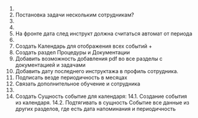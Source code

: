 1.
2. Постановка задачи нескольким сотрудникам?
3.
4.
5. На фронте дата след инструкт должна считаться автомат от периода
6.
7. Создать Календарь для отображения всех событий +
8. Создать раздел Процедуры и Документации
9. Добавить возможность добавления pdf во все разделы с документацией и задачами
10. Добавить дату последнего инструктажа в профиль сотрудника.
11. Подписать везде периодичность в месяцах
12. Связать дополнительное обучение и сотрудника
13.
14. Создать Сущность событие для календаря:
    14.1. Создание события из календаря.
    14.2. Подтягивать в сущность Событие все данные из других разделов, где есть дата напоминания и периодичность
